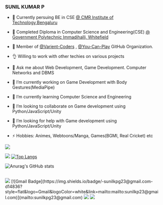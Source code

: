### SUNIL KUMAR P 

- 📖 Currently persuing BE in CSE <a href="https://www.cmrit.ac.in/" target="_blank">@ CMR Institute of Technology,Bengaluru</a>

- 🏫 Completed Diploma in Computer Science and Engineering(CSE) <a href="https://gpt.karnataka.gov.in/gptimmadihalli/public/en" target="_blank">@ Government Polytechnic Immadihalli, Whitefield</a>

- 👯 Member of <a href="https://github.com/orgs/Variant-Coders/" target="_blank">@Varient-Coders</a> , <a href="https://github.com/orgs/You-Can-Play/" target="_blank">@You-Can-Play</a> GitHub Organization.
- 👌 Willing to work with other techies on various projects
- 💬 Ask me about Web Development, Game Development. Computer Networks and DBMS

- 🔭 I’m currently working on Game Development with Body Gestures(MediaPipe) 
- 🌱 I’m currently learning Computer Science and Engineering
- 👯 I’m looking to collaborate on Game development using Python/JavaScript/Unity
- 🤔 I’m looking for help with Game development using Python/JavaScript/Unity
- ⚡ Hobbies: Animes, Webtoons/Manga, Games(BGMI, Real Cricket) etc

[![](https://komarev.com/ghpvc/?username=Sunil-Kumar-P&style=for-the-badge&color=006bb3)](https://github.com/Sunil-Kumar-P)

![](./metrics.svg)
[![Top Langs](https://github-readme-stats.vercel.app/api/top-langs/?username=Sunil-Kumar-P&layout=compact)](https://github.com/anuraghazra/github-readme-stats)


![Anurag's GitHub stats](https://github-readme-stats.vercel.app/api?username=Sunil-Kumar-P&show_icons=true&theme=dark)

<br>
  <a href="https://www.instagram.com//secretive_plotter" target="_blank"><img src="https://img.shields.io/badge/-Instagram-%23E4405F?style=for-the-badge&logo=instagram&logoColor=white" target="_blank"></a>
[![Gmail Badge](https://img.shields.io/badge/-sunilkpg23@gmail.com-d14836?style=flat&logo=Gmail&logoColor=white&link=mailto:mailto:sunilkp23@gmail.com)](mailto:sunilkpg23@gmail.com)    
  <a href="https://www.linkedin.com/in/sunil-kumar-415616218" target="_blank"><img src="https://img.shields.io/badge/-LinkedIn-%230077B5?style=for-the-badge&logo=linkedin&logoColor=white" target="_blank"></a> 
      <a href="https://sunil-kumar-p.github.io/portfolio/" target="_blank"><img src="https://img.shields.io/pypi/wheel/YES?label=PORTIFOLIO&style=for-the-badge" target="_blank"></a>
</div>
  


